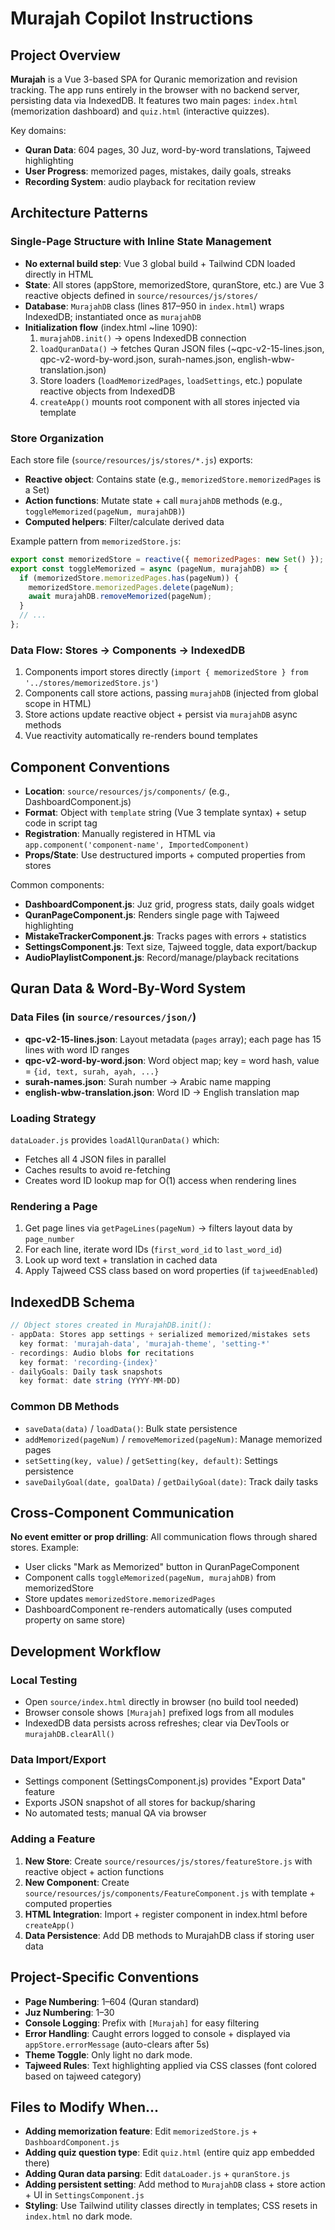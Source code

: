 # Murajah Copilot Instructions

## Project Overview

**Murajah** is a Vue 3-based SPA for Quranic memorization and revision tracking. The app runs entirely in the browser with no backend server, persisting data via IndexedDB. It features two main pages: `index.html` (memorization dashboard) and `quiz.html` (interactive quizzes).

Key domains:
- **Quran Data**: 604 pages, 30 Juz, word-by-word translations, Tajweed highlighting
- **User Progress**: memorized pages, mistakes, daily goals, streaks
- **Recording System**: audio playback for recitation review

## Architecture Patterns

### Single-Page Structure with Inline State Management
- **No external build step**: Vue 3 global build + Tailwind CDN loaded directly in HTML
- **State**: All stores (appStore, memorizedStore, quranStore, etc.) are Vue 3 reactive objects defined in `source/resources/js/stores/`
- **Database**: `MurajahDB` class (lines 817–950 in `index.html`) wraps IndexedDB; instantiated once as `murajahDB`
- **Initialization flow** (index.html ~line 1090):
  1. `murajahDB.init()` → opens IndexedDB connection
  2. `loadQuranData()` → fetches Quran JSON files (~qpc-v2-15-lines.json, qpc-v2-word-by-word.json, surah-names.json, english-wbw-translation.json)
  3. Store loaders (`loadMemorizedPages`, `loadSettings`, etc.) populate reactive objects from IndexedDB
  4. `createApp()` mounts root component with all stores injected via template

### Store Organization
Each store file (`source/resources/js/stores/*.js`) exports:
- **Reactive object**: Contains state (e.g., `memorizedStore.memorizedPages` is a Set)
- **Action functions**: Mutate state + call `murajahDB` methods (e.g., `toggleMemorized(pageNum, murajahDB)`)
- **Computed helpers**: Filter/calculate derived data

Example pattern from `memorizedStore.js`:
```javascript
export const memorizedStore = reactive({ memorizedPages: new Set() });
export const toggleMemorized = async (pageNum, murajahDB) => {
  if (memorizedStore.memorizedPages.has(pageNum)) {
    memorizedStore.memorizedPages.delete(pageNum);
    await murajahDB.removeMemorized(pageNum);
  }
  // ...
};
```

### Data Flow: Stores → Components → IndexedDB
1. Components import stores directly (`import { memorizedStore } from '../stores/memorizedStore.js'`)
2. Components call store actions, passing `murajahDB` (injected from global scope in HTML)
3. Store actions update reactive object + persist via `murajahDB` async methods
4. Vue reactivity automatically re-renders bound templates

## Component Conventions

- **Location**: `source/resources/js/components/` (e.g., DashboardComponent.js)
- **Format**: Object with `template` string (Vue 3 template syntax) + setup code in script tag
- **Registration**: Manually registered in HTML via `app.component('component-name', ImportedComponent)`
- **Props/State**: Use destructured imports + computed properties from stores

Common components:
- **DashboardComponent.js**: Juz grid, progress stats, daily goals widget
- **QuranPageComponent.js**: Renders single page with Tajweed highlighting
- **MistakeTrackerComponent.js**: Tracks pages with errors + statistics
- **SettingsComponent.js**: Text size, Tajweed toggle, data export/backup
- **AudioPlaylistComponent.js**: Record/manage/playback recitations

## Quran Data & Word-By-Word System

### Data Files (in `source/resources/json/`)
- **qpc-v2-15-lines.json**: Layout metadata (`pages` array); each page has 15 lines with word ID ranges
- **qpc-v2-word-by-word.json**: Word object map; key = word hash, value = `{id, text, surah, ayah, ...}`
- **surah-names.json**: Surah number → Arabic name mapping
- **english-wbw-translation.json**: Word ID → English translation map

### Loading Strategy
`dataLoader.js` provides `loadAllQuranData()` which:
- Fetches all 4 JSON files in parallel
- Caches results to avoid re-fetching
- Creates word ID lookup map for O(1) access when rendering lines

### Rendering a Page
1. Get page lines via `getPageLines(pageNum)` → filters layout data by `page_number`
2. For each line, iterate word IDs (`first_word_id` to `last_word_id`)
3. Look up word text + translation in cached data
4. Apply Tajweed CSS class based on word properties (if `tajweedEnabled`)

## IndexedDB Schema

```javascript
// Object stores created in MurajahDB.init():
- appData: Stores app settings + serialized memorized/mistakes sets
  key format: 'murajah-data', 'murajah-theme', 'setting-*'
- recordings: Audio blobs for recitations
  key format: 'recording-{index}'
- dailyGoals: Daily task snapshots
  key format: date string (YYYY-MM-DD)
```

### Common DB Methods
- `saveData(data)` / `loadData()`: Bulk state persistence
- `addMemorized(pageNum)` / `removeMemorized(pageNum)`: Manage memorized pages
- `setSetting(key, value)` / `getSetting(key, default)`: Settings persistence
- `saveDailyGoal(date, goalData)` / `getDailyGoal(date)`: Track daily tasks

## Cross-Component Communication

**No event emitter or prop drilling**: All communication flows through shared stores. Example:
- User clicks "Mark as Memorized" button in QuranPageComponent
- Component calls `toggleMemorized(pageNum, murajahDB)` from memorizedStore
- Store updates `memorizedStore.memorizedPages`
- DashboardComponent re-renders automatically (uses computed property on same store)

## Development Workflow

### Local Testing
- Open `source/index.html` directly in browser (no build tool needed)
- Browser console shows `[Murajah]` prefixed logs from all modules
- IndexedDB data persists across refreshes; clear via DevTools or `murajahDB.clearAll()`

### Data Import/Export
- Settings component (SettingsComponent.js) provides "Export Data" feature
- Exports JSON snapshot of all stores for backup/sharing
- No automated tests; manual QA via browser

### Adding a Feature

1. **New Store**: Create `source/resources/js/stores/featureStore.js` with reactive object + action functions
2. **New Component**: Create `source/resources/js/components/FeatureComponent.js` with template + computed properties
3. **HTML Integration**: Import + register component in index.html before `createApp()`
4. **Data Persistence**: Add DB methods to MurajahDB class if storing user data

## Project-Specific Conventions

- **Page Numbering**: 1–604 (Quran standard)
- **Juz Numbering**: 1–30
- **Console Logging**: Prefix with `[Murajah]` for easy filtering
- **Error Handling**: Caught errors logged to console + displayed via `appStore.errorMessage` (auto-clears after 5s)
- **Theme Toggle**: Only light no dark mode.
- **Tajweed Rules**: Text highlighting applied via CSS classes (font colored based on tajweed category)

## Files to Modify When...

- **Adding memorization feature**: Edit `memorizedStore.js` + `DashboardComponent.js`
- **Adding quiz question type**: Edit `quiz.html` (entire quiz app embedded there)
- **Adding Quran data parsing**: Edit `dataLoader.js` + `quranStore.js`
- **Adding persistent setting**: Add method to `MurajahDB` class + store action + UI in `SettingsComponent.js`
- **Styling**: Use Tailwind utility classes directly in templates; CSS resets in `index.html` no dark mode.
